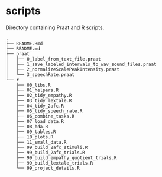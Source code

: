 
# scripts

Directory containing Praat and R scripts.

    .
    ├── README.Rmd
    ├── README.md
    ├── praat
    │   ├── 0_label_from_text_file.praat
    │   ├── 1_save_labeled_intervals_to_wav_sound_files.praat
    │   ├── 2_normalizeScalePeakIntensity.praat
    │   └── 3_speechRate.praat
    └── r
        ├── 00_libs.R
        ├── 01_helpers.R
        ├── 02_tidy_empathy.R
        ├── 03_tidy_lextale.R
        ├── 04_tidy_2afc.R
        ├── 05_tidy_speech_rate.R
        ├── 06_combine_tasks.R
        ├── 07_load_data.R
        ├── 08_bda.R
        ├── 09_tables.R
        ├── 10_plots.R
        ├── 11_small_data.R
        ├── 99_build_2afc_stimuli.R
        ├── 99_build_2afc_trials.R
        ├── 99_build_empathy_quotient_trials.R
        ├── 99_build_lextale_trials.R
        └── 99_project_details.R
